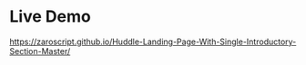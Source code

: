 # Live Demo

https://zaroscript.github.io/Huddle-Landing-Page-With-Single-Introductory-Section-Master/
